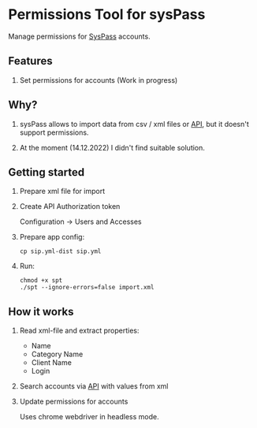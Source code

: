 # Permissions Tool for sysPass

Manage permissions for [SysPass](https://github.com/nuxsmin/sysPass) accounts.

## Features

1. Set permissions for accounts (Work in progress)

## Why?

1. sysPass allows to import data from csv / xml files or [API]((https://syspass-doc.readthedocs.io/en/3.1/application/api.html)), but it doesn't support permissions.

2. At the moment (14.12.2022) I didn't find suitable solution.

## Getting started

1. Prepare xml file for import

2. Create API Authorization token

    Configuration -> Users and Accesses

3. Prepare app config:

    ```shell
    cp sip.yml-dist sip.yml
    ```

4. Run:

    ```shell
    chmod +x spt
    ./spt --ignore-errors=false import.xml
    ```

## How it works

1. Read xml-file and extract properties:

    - Name
    - Category Name
    - Client Name
    - Login

2. Search accounts via [API]((https://syspass-doc.readthedocs.io/en/3.1/application/api.html)) with values from xml

3. Update permissions for accounts

    Uses chrome webdriver in headless mode.
